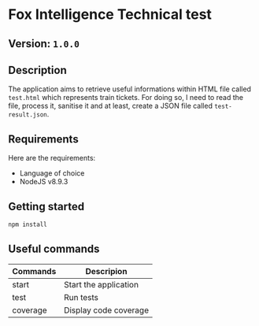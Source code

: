 # Fox Intelligence Technical test

## Version: `1.0.0`

## Description

The application aims to retrieve useful informations within HTML file called `test.html` which represents train tickets.
For doing so, I need to read the file, process it, sanitise it and at least, create a JSON file called `test-result.json`.

## Requirements

Here are the requirements:
-   Language of choice
-   NodeJS v8.9.3

## Getting started

```sh
npm install
```

## Useful commands

| Commands  | Descripion            |
| --------- | --------------------- |
| start     | Start the application |
| test      | Run tests             |
| coverage  | Display code coverage |
